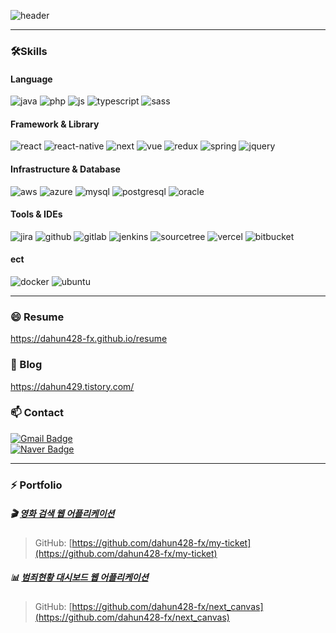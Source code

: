 
<!--
## Hi there 👋
-->
<!--
**dahun428-fx/dahun428-fx** is a ✨ _special_ ✨ repository because its `README.md` (this file) appears on your GitHub profile.

Here are some ideas to get you started:

- 🔭 I’m currently working on ...
- 🌱 I’m currently learning ...
- 👯 I’m looking to collaborate on ...
- 🤔 I’m looking for help with ...
- 💬 Ask me about ...
- 📫 How to reach me: ...
- 😄 Pronouns: ...
- ⚡ Fun fact: ...
-->

![header](https://capsule-render.vercel.app/api?type=waving&color=gradient&height=300&section=header&text=I%20Love%20Web!&fontSize=60&desc=This%20is%20Jung's%20github)

---

### 🛠️Skills   

#### Language   
![java](https://img.shields.io/badge/Java-ED8B00?style=for-the-badge&logo=openjdk&logoColor=white)
![php](https://img.shields.io/badge/PHP-777BB4?style=for-the-badge&logo=php&logoColor=white)
![js](https://img.shields.io/badge/JavaScript-F7DF1E?style=for-the-badge&logo=JavaScript&logoColor=white)
![typescript](https://img.shields.io/badge/TypeScript-007ACC?style=for-the-badge&logo=typescript&logoColor=white)
![sass](https://img.shields.io/badge/Sass-CC6699?style=for-the-badge&logo=sass&logoColor=white)   

#### Framework & Library   
![react](https://img.shields.io/badge/React-20232A?style=for-the-badge&logo=react&logoColor=61DAFB)
![react-native](https://img.shields.io/badge/React_Native-20232A?style=for-the-badge&logo=react&logoColor=61DAFB)
![next](https://img.shields.io/badge/Next.js-000?logo=nextdotjs&logoColor=fff&style=for-the-badge)
![vue](https://img.shields.io/badge/Vue.js-4FC08D?style=for-the-badge&logo=vue.js&logoColor=white)
![redux](https://img.shields.io/badge/Redux-593D88?style=for-the-badge&logo=redux&logoColor=white)
![spring](https://img.shields.io/badge/Spring-6DB33F?style=for-the-badge&logo=spring&logoColor=white)
![jquery](https://img.shields.io/badge/jQuery-0769AD?style=for-the-badge&logo=jquery&logoColor=white)

#### Infrastructure & Database
![aws](https://img.shields.io/badge/Amazon_AWS-232F3E?style=for-the-badge&logo=amazon-aws&logoColor=white)
![azure](https://img.shields.io/badge/Microsoft_Azure-0089D6?style=for-the-badge&logo=microsoft-azure&logoColor=white)
![mysql](https://img.shields.io/badge/MySQL-005C84?style=for-the-badge&logo=mysql&logoColor=white)
![postgresql](https://img.shields.io/badge/PostgreSQL-336791?style=for-the-badge&logo=postgresql&logoColor=white)
![oracle](https://img.shields.io/badge/Oracle-F80000?style=for-the-badge&logo=oracle&logoColor=black)

#### Tools & IDEs
![jira](https://img.shields.io/badge/Jira-0052CC?style=for-the-badge&logo=Jira&logoColor=white)
![github](https://img.shields.io/badge/GitHub-100000?style=for-the-badge&logo=github&logoColor=white)
![gitlab](https://img.shields.io/badge/GitLab-FC6D26?style=for-the-badge&logo=gitlab&logoColor=white)
![jenkins](https://img.shields.io/badge/Jenkins-D24939?style=for-the-badge&logo=Jenkins&logoColor=white)
![sourcetree](https://img.shields.io/badge/Sourcetree-0052CC?style=for-the-badge&logo=Sourcetree&logoColor=white)
![vercel](https://img.shields.io/badge/Vercel-000000?style=for-the-badge&logo=vercel&logoColor=white)
![bitbucket](https://img.shields.io/badge/Bitbucket-0747a6?style=for-the-badge&logo=bitbucket&logoColor=white)

#### ect   
![docker](https://img.shields.io/badge/docker-%230db7ed.svg?style=for-the-badge&logo=docker&logoColor=white)
![ubuntu](https://img.shields.io/badge/Ubuntu-E95420?style=for-the-badge&logo=ubuntu&logoColor=white)

---

### 😄 Resume   
https://dahun428-fx.github.io/resume   

### 🌱 Blog
https://dahun429.tistory.com/

### 📫 Contact  
[![Gmail Badge](https://img.shields.io/badge/Gmail-d14836?style=flat-square&logo=Gmail&logoColor=white&link=mailto:rubcustomer@gmail.com)](mailto:rubcustomer@gmail.com)  
[![Naver Badge](https://img.shields.io/badge/Naver-03C75A?style=flat-square&logo=Naver&logoColor=white&link=mailto:dahun428@naver.com)](mailto:dahun428@naver.com)

---

### ⚡ Portfolio   

##### 🎬 [영화 검색 웹 어플리케이션](https://my-ticket-theta.vercel.app/)  
> GitHub: [https://github.com/dahun428-fx/my-ticket](https://github.com/dahun428-fx/my-ticket)

##### 📊 [범죄현황 대시보드 웹 어플리케이션](https://next-canvas-pied.vercel.app/)  
> GitHub: [https://github.com/dahun428-fx/next_canvas](https://github.com/dahun428-fx/next_canvas)
